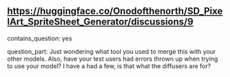## https://huggingface.co/Onodofthenorth/SD_PixelArt_SpriteSheet_Generator/discussions/9

contains_question: yes

question_part: Just wondering what tool you used to merge this with your other models. Also, have your test users had errors thrown up when trying to use your model? I have a had a few, is that what the diffusers are for?